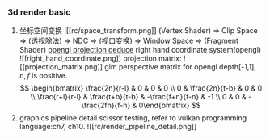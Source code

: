 ### 3d render basic
1. 坐标空间变换
	![[rc/space_transform.png]]
	(Vertex Shader) => Clip Space => (透视除法) => NDC => (视口变换) => Window Space => (Fragment Shader)
	[opengl projection deduce](http://www.songho.ca/opengl/gl_projectionmatrix.html)
	right hand coordinate system(opengl)
	![[right_hand_coordinate.png]]
	 projection matrix:
	 ![[projection_matrix.png]]
	glm perspective matrix for opengl depth[-1,1], $n, f$ is positive.
	$$
	\begin{bmatrix}
\frac{2n}{r-l} & 0 & 0 & 0 \\
0 & \frac{2n}{t-b} & 0 & 0 \\
\frac{r+l}{r-l} & \frac{t+b}{t-b} & -\frac{f+n}{f-n} & -1 \\
0 & 0 & -\frac{2fn}{f-n} & 0\end{bmatrix}
	$$
 2. graphics pipeline detail
	 scissor testing, refer to vulkan programming language:ch7, ch10. 
![[rc/render_pipeline_detail.png]]